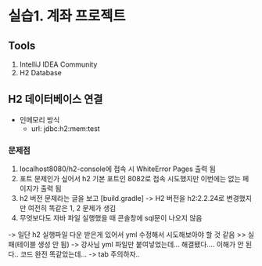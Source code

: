 # 실습1. 계좌 프로젝트

<h2> Tools </h2>

1. IntelliJ IDEA Community
2. H2 Database

## H2 데이터베이스 연결

- 인메모리 방식
  - url: jdbc:h2:mem:test

### 문제점
1. localhost8080/h2-console에 접속 시 WhiteError Pages 출력 됨
2. 포트 문제인가 싶어서 h2 기본 포트인 8082로 접속 시도했지만 이번에는 없는 페이지가 출력 됨
3. h2 버전 문제라는 글을 보고 [build.gradle] -> H2 버전을 h2:2.2.24로 변경했지만 여전히 똑같은 1, 2 문제가 생김
4. 무엇보다도 자바 파일 실행했을 때 콘솔창에 sql문이 나오지 않음

  -> 일단 h2 실행파일 다운 받은게 있어서 yml 수정해서 시도해보아야 할 것 같음 >> 실패(테이블 생성 안 됨)
  -> 강사님 yml 파일만 붙여넣었는데... 해결됐다.... 이해가 안 된다.. 코드 완전 똑같았는데...
  -> tab 주의하자..


